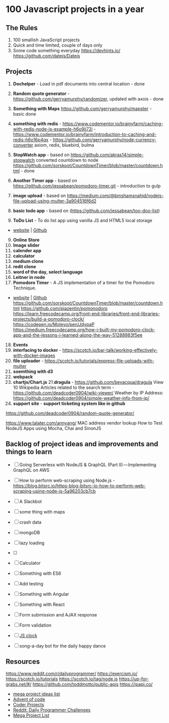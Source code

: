 # 100 Javascript projects in a year


## The Rules

1. 100 smallish JavaScript projects
2. Quick and time limited, couple of days only
3. Some code something everyday
https://devhints.io/
https://github.com/datejs/Datejs


## Projects

1. **Dochelper** - Load in pdf documents into central location - done
2. **Random quote generator** - https://github.com/gerryamurphy/randomizer, updated with axois  - done
3. **Something with Maps** https://github.com/gerryamurphy/mapster - basic done
4. **something with redis** - https://www.codementor.io/brainyfarm/caching-with-redis-node-js-example-h6o9ii72i
                             - https://www.codementor.io/brainyfarm/introduction-to-caching-and-redis-h6o16p4qx
                             - https://github.com/gerryamurphy/node-currency-converter axiom, redis, bluebird, bulma
                             
5. **StopWatch app** - based on https://github.com/akras14/simple-stopwatch
    converted countdown to node https://github.com/sorskoot/CountdownTimer/blob/master/countdown.html - done

6. **Another Timer app** - based on https://github.com/jessabean/pomodoro-timer.git - introduction to gulp

7. **image upload** - based on  https://medium.com/@bmshamsnahid/nodejs-file-upload-using-multer-3a904516f6d2

7. **basic todo app** - based on (https://github.com/jessabean/too-doo-list)

8. **ToDo List** - To do list app using vanilla JS and HTML5 local storage
  - [website](http://jessica-eldredge.com/too-doo-list/) | [Github](https://github.com/jessabean/too-doo-list)
9. **Online Store**
10. **Image slider**
11. **calender app**
12. **calculator**
13. **medium clone**
14. **redit clone**
15. **word of the day, select language**
16. **Leitner in node**
17. **Pomodoro Timer** - A JS implementation of a timer for the Pomodoro Technique.
  - [website](http://jessica-eldredge.com/pomodoro-timer) | [Github](https://github.com/jessabean/pomodoro-timer)
  https://github.com/sorskoot/CountdownTimer/blob/master/countdown.html
  https://github.com/piazentin/pomonodoro
  https://learn.freecodecamp.org/front-end-libraries/front-end-libraries-projects/build-a-pomodoro-clock/
  https://codepen.io/Moleyo/pen/JdypaP
  https://medium.freecodecamp.org/how-i-built-my-pomodoro-clock-app-and-the-lessons-i-learned-along-the-way-51288983f5ee
  
18. **Events**
19. **interfacing to docker** - https://scotch.io/bar-talk/working-effectively-with-docker-images 
20. **file uploader** - https://scotch.io/tutorials/express-file-uploads-with-multer
18. **soemthing with d3**
19. **webpack**
20. **chartjs/Chart.js**
21.**dragula** - https://github.com/bevacqua/dragula
View 10 Wikipedia Articles related to the search term - https://github.com/deadcoder0904/wiki-viewer/
Weather by IP Address: https://github.com/deadcoder0904/simple-weather-info-from-ip/
22. **support site** - **support ticketing system like in github**

https://github.com/deadcoder0904/random-quote-generator/


https://www.talater.com/annyang/
MAC address vendor lookup
How to Test NodeJS Apps using Mocha, Chai and SinonJS


## Backlog of project ideas and improvements and things to learn
- [ ] Going Serverless with NodeJS & GraphQL (Part II) — Implementing GraphQL on AWS
- [ ] How to perform web-scraping using Node.js - https://blog.bitsrc.io/https-blog-bitsrc-io-how-to-perform-web-scraping-using-node-js-5a96203cb7cb




- [ ] A Slackbot
- [ ] some thing with maps
- [ ] crash data
- [ ] mongoDB
- [ ] lazy loading
- [ ] 
- [ ] Calculator
- [ ] Something with ES6
- [ ] Add testing
- [ ] Something with Angular
- [ ] Something with React
- [ ] Form submission and AJAX response
- [ ] Form validation
- [ ] [JS clock](http://exercism.io/exercises/javascript/clock)
- [ ] song-a-day bot for the daily happy dance

## Resources
https://www.reddit.com/r/dailyprogrammer/
https://exercism.io/
https://scotch.io/tutorials
https://scotch.io/tag/node.js
https://up-for-grabs.net/#/
https://github.com/toddmotto/public-apis
https://ipapi.co/

- [mega project ideas list](http://www.dreamincode.net/forums/topic/78802-martyr2s-mega-project-ideas-list/)
- [Advent of code](http://adventofcode.com/)
- [Coder Projects](https://googlecreativelab.github.io/coder-projects/)
- [Reddit: Daily Programmer Challenges](https://www.reddit.com/r/dailyprogrammer/wiki/challenges)
- [Mega Project List](https://github.com/karan/Projects)
